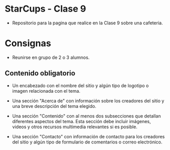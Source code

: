 # StarCups - Clase 9

- Repositorio para la pagina que realice en la Clase 9 sobre una cafeteria.

# Consignas

- Reunirse en grupo de 2 o 3 alumnos.

## Contenido obligatorio

- Un encabezado con el nombre del sitio y algún tipo de logotipo o imagen relacionada con el tema.

- Una sección "Acerca de" con información sobre los creadores del sitio y una breve descripción del tema elegido.

- Una sección "Contenido" con al menos dos subsecciones que detallan diferentes aspectos del tema. Esta sección debe incluir imágenes, videos y otros recursos multimedia relevantes si es posible.

- Una sección "Contacto" con información de contacto para los creadores del sitio y algún tipo de formulario de comentarios o correo electrónico.

